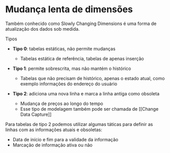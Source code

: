 
# Mudança lenta de dimensões

Também conhecido como Slowly Changing Dimensions é uma forma de atualização dos dados sob medida.

Tipos

- **Tipo 0**: tabelas estáticas, não permite mudanças
	- Tabelas estática de referência, tabelas de apenas inserção

- **Tipo 1**: permite sobrescrita, mas não mantém o histórico
	- Tabelas que não precisam de histórico, apenas o estado atual, como exemplo informações do endereço do usuário

- **Tipo 2**: adiciona uma nova linha e marca a linha antiga como obsoleta
	- Mudança de preços ao longo do tempo
	- Esse tipo de modelagem também pode ser chamada de [[Change Data Capture]]

Para tabelas de tipo 2 podemos utilizar algumas táticas para definir as linhas com as informações atuais e obsoletas:

- Data de início e fim para a validade da informação
- Marcação de informação ativa ou não

